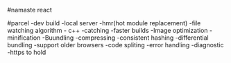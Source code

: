 #namaste react

#parcel
-dev build
-local server
-hmr(hot module replacement)
-file watching algorithm - c++
-catching -faster builds
-Image optimization
-minification 
-Buundling
-compressing
-consistent hashing
-differential bundling -support older browsers
-code spliting 
-error handling
-diagnostic 
-https to hold
